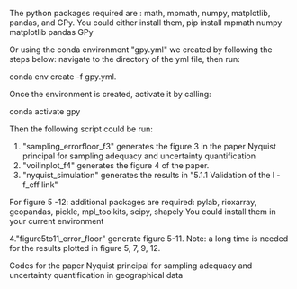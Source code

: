 
The python packages required are : 
math, mpmath, numpy, matplotlib, pandas, and GPy. 
You could either install them, 
pip install mpmath numpy matplotlib pandas GPy

Or using the conda environment "gpy.yml" we created by following the steps below:
navigate to the directory of the yml file, then run: 

conda env create -f gpy.yml. 

Once the environment is created, activate it by calling: 

conda activate gpy

Then the following script could be run:
1. "sampling_errorfloor_f3" generates the figure 3 in the paper Nyquist principal for sampling adequacy and uncertainty quantification
2. "voilinplot_f4" generates the figure 4 of the paper.
3. "nyquist_simulation" generates the results in "5.1.1 Validation of the l -f_eff  link"

For figure 5 -12: additional packages are required:
pylab, rioxarray, geopandas, pickle, mpl_toolkits, scipy, shapely
You could install them in your current environment 

4."figure5to11_error_floor" generate figure 5-11. 
Note: a long time is needed for the results plotted in figure 5, 7, 9, 12. 

Codes for the paper Nyquist principal for sampling adequacy and uncertainty quantification in geographical data
 
